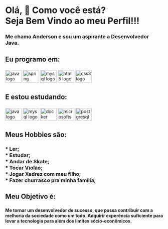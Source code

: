 <h1 align="left">Olá, 👋 Como você está? <br>Seja Bem Vindo ao meu Perfil!!!</h1>

###

<h3 align="left">Me chamo Anderson e sou um aspirante a Desenvolvedor Java.</h3>

###

<h2 align="left">Eu programo em:</h2>

###

<div align="left">
  <img src="https://cdn.jsdelivr.net/gh/devicons/devicon/icons/java/java-original.svg" height="40" width="52" alt="java logo"  />
  <img src="https://cdn.jsdelivr.net/gh/devicons/devicon/icons/spring/spring-original.svg" height="40" width="52" alt="spring logo"  />
  <img src="https://cdn.jsdelivr.net/gh/devicons/devicon/icons/mysql/mysql-original.svg" height="40" width="52" alt="mysql logo"  />
  <img src="https://cdn.jsdelivr.net/gh/devicons/devicon/icons/html5/html5-original.svg" height="40" width="52" alt="html5 logo"  />
  <img src="https://cdn.jsdelivr.net/gh/devicons/devicon/icons/css3/css3-original.svg" height="40" width="52" alt="css3 logo"  />
</div>

###

<h2 align="left">E estou estudando:</h2>

###

<div align="left">
  <img src="https://cdn.jsdelivr.net/gh/devicons/devicon/icons/java/java-original.svg" height="40" width="52" alt="java logo"  />
  <img src="https://cdn.jsdelivr.net/gh/devicons/devicon/icons/mysql/mysql-original.svg" height="40" width="52" alt="mysql logo"  />
  <img src="https://cdn.jsdelivr.net/gh/devicons/devicon/icons/docker/docker-original.svg" height="40" width="52" alt="docker logo"  />
  <img src="https://cdn.jsdelivr.net/gh/devicons/devicon/icons/microsoftsqlserver/microsoftsqlserver-plain.svg" height="40" width="52" alt="microsoftsqlserver logo"  />
  <img src="https://cdn.jsdelivr.net/gh/devicons/devicon/icons/postgresql/postgresql-original.svg" height="40" width="52" alt="postgresql logo"  />
</div>

###

<h2 align="left">Meus Hobbies são:</h2>

###

<h3 align="left"> * Ler; <br> * Estudar; <br> * Andar de Skate; <br> * Tocar Violão; <br> * Jogar Xadrez com meu filho; <br> * Fazer churrasco pra minha família; 
  
###
  
<h2 align="left">Meu Objetivo é:</h2>
 
###
  
<h4 align="left">Me tornar um desenvolvedor de sucesso, que possa contribuir com a melhoria da sociedade como um todo. Adquirir experência suficiente para levar a tecnologia para além dos limites sócio-econômicos.</h4>
  
